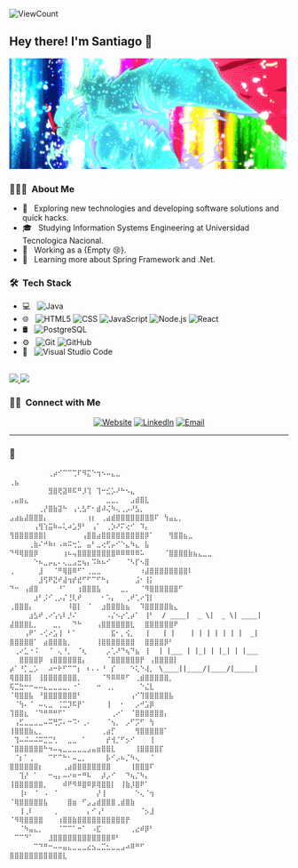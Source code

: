 ![ViewCount](https://views.whatilearened.today/views/github/graso211/graso211.svg?cache=remove)



<h2> Hey there! I'm Santiago 👋</h2>

<img src="https://github.com/GraSo211/graso211/blob/main/images/hellothere.gif" />


<h3> 👨🏻‍💻 &nbsp;About Me </h3>

- 🤔 &nbsp; Exploring new technologies and developing software solutions and quick hacks.
- 🎓 &nbsp; Studying Information Systems Engineering at Universidad Tecnologica Nacional.
- 💼 &nbsp; Working as a {Empty 😢}.
- 🌱 &nbsp; Learning more about Spring Framework and .Net.

<h3> 🛠 &nbsp;Tech Stack</h3>

- 💻 &nbsp;
  ![Java](https://img.shields.io/badge/-Java-333333?style=flat&logo=Java&logoColor=007396)
- 🌐 &nbsp;
  ![HTML5](https://img.shields.io/badge/-HTML5-333333?style=flat&logo=HTML5)
  ![CSS](https://img.shields.io/badge/-CSS-333333?style=flat&logo=CSS3&logoColor=1572B6)
  ![JavaScript](https://img.shields.io/badge/-JavaScript-333333?style=flat&logo=javascript)
  ![Node.js](https://img.shields.io/badge/-Node.js-333333?style=flat&logo=node.js)
  ![React](https://img.shields.io/badge/-React-333333?style=flat&logo=react)
- 🛢 &nbsp;
  ![PostgreSQL](https://img.shields.io/badge/-Postgre-333333?style=flat&logo=postgresql)
- ⚙️ &nbsp;
  ![Git](https://img.shields.io/badge/-Git-333333?style=flat&logo=git)
  ![GitHub](https://img.shields.io/badge/-GitHub-333333?style=flat&logo=github)
- 🔧 &nbsp;
  ![Visual Studio Code](https://img.shields.io/badge/-Visual%20Studio%20Code-333333?style=flat&logo=visual-studio-code&logoColor=007ACC)

<br/>

<a href="https://github.com/GraSo211">
  <img height="180em" src="https://github-readme-stats.vercel.app/api?username=GraSo211&theme=buefy&show_icons=true" />
  <img height="180em" src="https://github-readme-stats.vercel.app/api/top-langs/?username=GraSo211&theme=buefy&layout=compact" />
</a>

<br/>

<h3> 🤝🏻 &nbsp;Connect with Me </h3>

<p align="center">
<a href="https://graso.dev/"><img alt="Website" src="https://img.shields.io/badge/Website-www.graso.dev-blue?style=flat-square&logo=google-chrome"></a>
<a href="https://www.linkedin.com/in/santiago-gramaglia-sola/"><img alt="LinkedIn" src="https://img.shields.io/badge/LinkedIn-Santiago%20Gramaglia%20Sola-blue?style=flat-square&logo=linkedin"></a>
<a href="mailto:santiagogramagliasola1@gmail.com"><img alt="Email" src="https://img.shields.io/badge/Email-santiagogramagliasola1@gmail.com-blue?style=flat-square&logo=gmail"></a>
</p>



---


### 🗿
``````
⠀⠀⠀⠀⠀⠀⠀⠀⢀⡴⠊⠉⠉⢉⠏⠻⣍⠑⢲⠢⠤⣄⣀⠀⠀⠀⠀⠀⠀⠀           ⠀⠀      ⠀⠀                             ⢀⣦⠀⠀⠀
⠀⠀⠀⠀⠀⠀⠀⠀⣻⣿⢟⣽⠿⠯⠛⡸⢹⠀⢹⠒⣊⡡⠜⠓⠢⣄⠀⠀⠀⠀   ⠀             ⢀⣤⣶⣄⠀⠀⠀⠀⠀⠀⠀⠀⠀⠀⠀⠀⠀⠀⠀⠀⣀⣀⡀⠀⠀⣠⣾⣿⣇⠀⠀⠀⠀
⠀⠀⠀⠀⠀⠀⢀⡜⣿⣷⣽⠓⠀⢠⢂⣣⠋⠂⣾⠼⢌⠳⢄⢀⡠⠜⣣⡀⠀⠀             ⣠⣴⣦⣼⣿⣿⣿⡄⠀⠀⠀⠀⠀⠀⠀⠀⢰⡆⠀⢀⣴⣾⣿⣿⣿⣿⣿⣿⣿⣿⠏⠀⢳⣤⣄⡀⠀⠀  ⠀⠀⠀
⠀⠀⠀⠀⠀⢠⢻⢱⣭⠷⠤⢅⠴⣡⡻⠃⠀⢠⠁⠀⢀⡱⠜⠍⢔⠊⠀⠹⡄⠀⠀            ⢻⣿⣿⣿⣿⣿⣿⡇⠀⠀⠀⠀⠀⠀⠀⢠⣿⣿⣴⣿⣿⣿⣿⣿⣿⣿⣿⣿⡿⠁⠀⠀⠀⢻⣿⣿⣦⣀⠀⠀
⠀⠀⠀⠀⢀⣷⠌⠚⠷⠆⠠⠶⠭⢒⣁⠀⣤⠃⣀⢔⢋⡤⠊⠑⣄⠳⣄⠀⣧⠀⠀⠀            ⠙⠻⢿⣿⣿⡿⠀⠀⠀⠀⠀⢰⠦⢤⣿⣿⣿⣿⣿⣿⣿⣿⠿⠿⠿⠿⠿⠥⠀⠀⠀⠀⠈⣿⣿⣿⣿⣷⣦⣄⣀⣀⠀
⠀⠀⠀⠀⠀⠑⠦⣀⡤⣄⠄⢄⣀⣠⣒⢦⡄⠩⠷⠦⠊⠀⠀⠀⠈⠣⡏⠢⣿⠀                        ⢀⠀⠀⠀⠀⠀⣸⠀⠀⠈⠛⢿⣿⠿⠋⠁⢀⣀⣀⠀⠀⠀⠀⠀⠀⠀⠀⠰⣼⣿⣿⣿⣿⣿⣿⣿⣿⠇⠀⠀⠀⠀⠀     
⠀⠀⠀⠀⠀⠀⣸⢫⠟⣝⠞⣼⢲⡞⣞⠋⠋⠉⠋⠓⡄⠀⠀⠀⠀⠀⣨⠂⢸⡅⠀⠀⠀                      ⠙⠒⠀⢠⣾⣿⠀⠀⠀⠀⠘⠁⠀⠀⢰⣿⣿⣿⣧⠀⠀⠀⠀⣀⡀⠀⠀⠈⠻⣿⣿⣿⣿⣿⣿⠋⠀⠀⠀⠀
⠀⠀⠀⠀⠀⣰⠃⡨⠊⢀⡠⡌⢘⢇⠞⠀⠀⠀⠀⠂⠡⡄⠀⠀⢀⠞⢁⠔⢹⡇ ⠀⠀                         ⢀⣿⣿⣿⡄⠀⠀⠀⠀⠀⠀⠀⠸⣿⡇⠀⠈⠀⠀⣰⣿⣿⣿⣷⣦⠀⠀⠹⣿⣿⣿⣿⣿⣷⣄⠀
⠀⠀⠀⠀⣰⣣⠞⢀⠔⢡⢢⠇⡘⠌⠀⠀⠀⠀⠀⠀⠠⡌⠢⡔⢁⡴⠁⠀⢸⠃  / ____|  _ \|  _ \| ____|  ⣼⣿⣿⣿⣇⡀⠀⠀⠀⣀⡀⠀⠀⠙⠓⠀⠀⠀⢠⣿⣿⣿⣿⣿⣿⣇⠀⠀⣿⣿⣿⣿⣿⣿⠟⠀⠀⠀⠀
⠀⠀⠀⢠⠟⠁⠠⢊⠔⣡⢸⠀⠃⠁⠀⠀⠀⠀⠀⠀⠀⣯⠂⡀⢪⡀⠀⠀⢸⠀⠀ | |    | | | | | | |  _|    ⣿⣿⣿⣿⣿⠁⠀⣴⣿⣿⣿⣷⡀⠀⠀⠀⠀⠀⢸⣿⣿⣿⣿⣿⣿⣿⠀⠀⣿⣿⣿⣿⡿⠃⠀
⠀⢀⠔⣁⠐⠨⠀⠀⠈⠀⢄⠘⡀⠀⠈⢆⠀⠀⠀⠀⡠⢁⠜⠙⢦⠙⣦⠀⢸⠀⠀| |___ | |_| | |_| | |___ ⠀⠀⣿⣿⣿⣿⡿⠀⢰⣿⣿⣿⣿⣿⣿⡄⠀⠀⠀⠀⠈⣿⣿⣿⣿⣿⣿⡟⠀⢠⣿⣿⣿⣿⡇⠀
⡴⠁⠘⡁⣀⡡⠀⠀⠴⠒⠗⠋⠉⠉⡆⠀⠆⠄⠄⠘⠀⡎⠀⠀⠀⠑⢅⠑⢼⡀⠀\____||____/|____/|_____|   ⢿⣿⣿⣿⡇⠀⢸⣿⣿⣿⣿⣿⣿⣿⡀⠀⠀⠀⠀⠈⠻⠿⠿⠿⠋⠀⢀⣾⣿⣿⣿⣿⣿⡀⠀⠀
⢯⣉⣓⠒⠒⠤⠤⣄⣀⣀⣀⣀⡀⠐⠁⠀⠀⠀⠒⠀⢀⡀⠀⠀⠀⠀⠀⠑⣌⣇                              ⠈⢿⣿⣿⣧⠀⠘⣿⣿⣿⣿⣿⣿⣿⠃⠀⠀⠀⠀⠀⠀⠀⠀⠀⠀⢠⠊⢹⣿⣿⣿⣿⣿⣧⠀⠀
⠀⠈⢳⠄⠈⠀⠤⢄⣀⠀⢈⣉⡹⠯⡟⠁⠀⠀⠀⠀⢸⠀⠀⠂⠀⠀⡠⠚⣡⡿                                 ⢹⣿⣿⣆⠀⠈⠙⠛⠛⠛⠋⠁⠀⠀⠀⠀⠀⠀⠀⠀⠀⢀⠔⠁⠀⠈⣿⣿⣿⣿⣿⣿⡄⠀⠀
⠀⢠⣋⣀⣀⣀⣀⠤⠭⢛⡩⠄⠒⠩⠂⢀⠄⠀⠀⠀⠈⢢⡀⠀⡠⠋⡩⠋⠀⢳⠀⠀⠀⠀⠀                           ⢸⣿⣿⣿⣷⣄⡀⠀⠀⠀⠀⠀⠀⠀⠀⠀⠀⠀⠀⢀⣴⡋⠀⠀⠀⠀⢻⣿⣿⣿⣿⣿⠁⠀⠀⠀⠀⠀
⠀⢹⠤⠬⠤⠬⠭⣉⣉⢃⠀⠀⣀⣀⠀⠁⠀⠀⠀⠀⡞⢺⡈⠋⡢⠊⠀⠀⠀⢸⠀⠀⠀⠀                             ⠈⣿⣿⣿⣿⣿⣿⠓⠲⠤⢤⣀⣀⣀⣀⣀⣠⣤⣶⣿⣿⣇⠀⠀⠀⠀⢸⣿⣿⣿⣿⡏⠀⠀⠀⠀
⠀⠈⡆⠁⢀⠀⠀⠀⠉⠋⠉⠓⠂⠤⣀⡀⠀⠀⠀⠀⡧⠊⡠⠦⡈⠳⢄⠀⠀⠈                                   ⣿⣿⣿⣿⣿⣿⡆⠀⠀⠀⠀⢀⣴⣿⣿⣿⣿⣿⣿⣿⣿⠀⠀⠀⠀⢸⣿⣿⣿⠏⠀⠀⠀
⠀⠀⢹⡜⠀⠁⠀⠀⠒⢤⡄⠤⠔⠶⠒⠛⠧⠀⠀⡼⡠⠊⠀⠀⠙⢦⡈⠳⡄⠀⠀⠀                                ⢸⣿⣿⣿⣿⣿⣿⡀⠀⠀⠀⠾⠟⠻⠿⣿⠿⡿⢿⣿⣿⡇⠀⢸⣷⡸⣿⠟⠁⠀⠀⠀
⠀⠀⢸⠆⠀⠈⠀⠠⠀⠈⠀⠀⠀⠀⠀⠀⠀⠀⡜⢸⠀⠀⠀⠀⠀⠀⠑⢄⠈⢲⠀⠀                                 ⠈⢿⣿⣿⣿⣿⣿⣧⠀⠀⠀⠀⣿⣶⠀⠋⣠⣠⣾⣿⣿⣿⢀⣾⣿⣷⠀⠀
⠀⠀⢸⢀⠇⠀⠀⠀⠀⢀⠀⠀⠀⠀⠀⠀⡄⠊⢠⠃⠀⠀⠀⠀⠀⠀⠀⠈⡢⣸                                    ⠈⠻⢿⣿⣿⣿⣿⠀⠀⠀⢰⣿⣿⣷⣿⣿⣿⣿⣿⣿⣿⣿⣿⣿⡟⠀⠀⠀
⠀⠀⠈⠳⣤⣄⡀⠀⠀⠀⠈⠉⠉⠁⠒⠁⠀⠠⣏⠀⠀⠀⠀⠀⠀⢀⣔⠾⡿⠃                                     ⠀⠉⠉⠙⠁⠀⠀⠀⣸⣿⣿⣿⣿⣿⣿⣿⣿⣿⣿⣿⣿⠿⠃⠀⠀
⠀⠀⠀⠀⠀⠉⠙⠛⠒⠤⠤⣤⣄⣀⣀⣀⣔⣢⣀⣉⣂⣀⣀⣠⠴⠿⠛⠋⠀⠀⠀⠀⠀⠀⠀⠀⠀⠀⠀                                    ⣿⣿⣿⣿⣿⣿⣿⣿⣿⣿⣿⣇⠀⠀⠀
⠀⠀⠀⠀⠀⠀⠀⠀⠀⠀⠀⠀⠀⠀⠀⠀

``````








